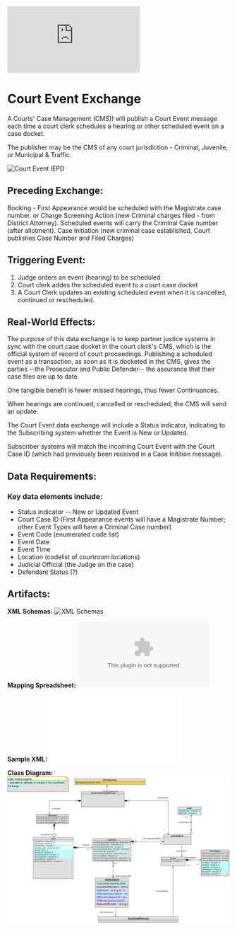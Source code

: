 ![Return to the JTMP landing page](https://github.com/CityOfNewOrleans/JTMP-Data-Exchange-Specs/blob/main/README.md)

# Court Event Exchange

A Courts' Case Management (CMS)) will publish a Court Event message each time a court clerk schedules a hearing or other scheduled event on a case docket.

The publisher may be the CMS of any court jurisdiction - Criminal, Juvenile, or Municipal & Traffic. 

![Court Event IEPD](schemas/CourtEvent_iepd)

## Preceding Exchange:

Booking - First Appearance would be scheduled with the Magistrate case number. 
or
Charge Screening Action (new Criminal charges filed - from District Attorney). Scheduled events will carry the Criminal Case number (after allotment). 
Case Initiation (new criminal case established, Court publishes Case Number and Filed Charges)​

## Triggering Event:  

1. Judge orders an event (hearing) to be scheduled
2. Court clerk addes the scheduled event to a court case docket
3. A Court Clerk updates an existing scheduled event when it is cancelled, continued or rescheduled.  


## Real-World Effects: 

The purpose of this data exchange is to keep partner justice systems in sync with the court case docket in the court clerk's CMS, which is the official system of record of court proceedings.  Publishing a scheduled event as a transaction, as soon as it is docketed in the CMS, gives the parties --the Prosecutor and Public Defender-- the assurance that their case files are up to date. 

One tangible benefit is fewer missed hearings, thus fewer Continuances. 

When hearings are continued, cancelled or rescheduled, the CMS will send an update. 

The Court Event data exchange will include a Status indicator, indicating to the Subscribing system whether the Event is New or Updated. 

Subscriber systems will match the incoming Court Event with the Court Case ID (which had previously been received in a Case Initition message). 

## Data Requirements:
### Key data elements include:
- Status indicator -- New or Updated Event
- Court Case ID (First Appearance events will have a Magistrate Number; other Event Types will have a Criminal Case number)
- Event Code (enumerated code list)
- Event Date
- Event Time
- Location (codelist of courtroom locations)
- Judicial Official (the Judge on the case)
- Defendant Status (?)

## Artifacts:
**XML Schemas:** ![XML Schemas](schemas/CourtEvent_iepd/api/xml_schema)

**Mapping Spreadsheet:** ![Mapping Spreadsheet](https://github.com/CityOfNewOrleans/JTMP-Data-Exchange-Specs/blob/main/schemas/CourtEvent_iepd/artifacts/CourtEvent_MappingSpreadsheet.xlsx)

**Sample XML:** ![Sample XML](schemas/CourtEvent_iepd/examples/SampleCourtEventXML.xml)

**Class Diagram:** ![Class Diagram](schemas/CourtEvent_iepd/artifacts/CourtEventClassDiagram.svg)
